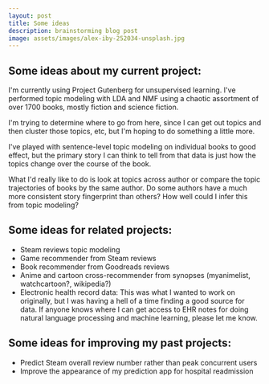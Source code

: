 ```yaml
---
layout: post
title: Some ideas
description: brainstorming blog post
image: assets/images/alex-iby-252034-unsplash.jpg
---
```


## Some ideas about my current project:
I'm currently using Project Gutenberg for unsupervised learning. I've performed topic modeling with LDA and NMF using a chaotic assortment of over 1700 books, mostly fiction and science fiction.

I'm trying to determine where to go from here, since I can get out topics and then cluster those topics, etc, but I'm hoping to do something a little more.

I've played with sentence-level topic modeling on individual books to good effect, but the primary story I can think to tell from that data is just how the topics change over the course of the book.

What I'd really like to do is look at topics across author or compare the topic trajectories of books by the same author. Do some authors have a much more consistent story fingerprint than others? How well could I infer this from topic modeling?

## Some ideas for related projects:
- Steam reviews topic modeling
- Game recommender from Steam reviews
- Book recommender from Goodreads reviews
- Anime and cartoon cross-recommender from synopses (myanimelist, watchcartoon?, wikipedia?)
- Electronic health record data: This was what I wanted to work on originally, but I was having a hell of a time finding a good source for data. If anyone knows where I can get access to EHR notes for doing natural language processing and machine learning, please let me know.

## Some ideas for improving my past projects:
- Predict Steam overall review number rather than peak concurrent users
- Improve the appearance of my prediction app for hospital readmission
